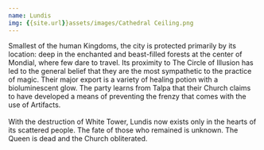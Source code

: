 ```yaml
---
name: Lundis
img: {{site.url}}assets/images/Cathedral Ceiling.png
---
```

Smallest of the human Kingdoms, the city is protected primarily by its location: deep in the enchanted and beast-filled forests at the center of Mondial, where few dare to travel. Its proximity to The Circle of Illusion has led to the general belief that they are the most sympathetic to the practice of magic. Their major export is a variety of healing potion with a bioluminescent glow. The party learns from Talpa that their Church claims to have developed a means of preventing the frenzy that comes with the use of Artifacts.<br><br>With the destruction of White Tower, Lundis now exists only in the hearts of its scattered people. The fate of those who remained is unknown. The Queen is dead and the Church obliterated. 